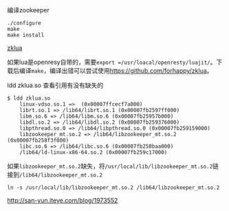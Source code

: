 编译zookeeper 
```
./configure
make
make install 
```

[zklua](https://github.com/forhappy/zklua.git)

如果lua是openresy自带的，需要`export =/usr/loacal/openresty/luajit/`。下载后编译`make`，编译出错可以尝试使用<https://github.com/forhappy/zklua>。


ldd zklua.so 查看引用有没有缺失的
```
$ ldd zklua.so
	linux-vdso.so.1 =>  (0x00007ffcecf7a000)
	librt.so.1 => /lib64/librt.so.1 (0x00007fb2597ff000)
	libm.so.6 => /lib64/libm.so.6 (0x00007fb25957b000)
	libdl.so.2 => /lib64/libdl.so.2 (0x00007fb259376000)
	libpthread.so.0 => /lib64/libpthread.so.0 (0x00007fb259159000)
	libzookeeper_mt.so.2 => /lib64/libzookeeper_mt.so.2 (0x00007fb258f3f000)
	libc.so.6 => /lib64/libc.so.6 (0x00007fb258baa000)
	/lib64/ld-linux-x86-64.so.2 (0x00007fb259c17000)
```
如果`libzookeeper_mt.so.2`缺失，将`/usr/local/lib/libzookeeper_mt.so.2`链接到`/lib64/libzookeeper_mt.so.2`
```
ln -s /usr/local/lib/libzookeeper_mt.so.2 /lib64/libzookeeper_mt.so.2
```


<http://san-yun.iteye.com/blog/1973552>